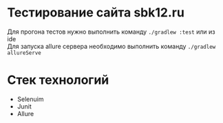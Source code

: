 # Тестирование сайта sbk12.ru

Для прогона тестов нужно выполнить команду `./gradlew :test` или из ide  
Для запуска allure сервера необходимо выполнить команду `./gradlew allureServe`

# Стек технологий

- Selenuim
- Junit
- Allure
